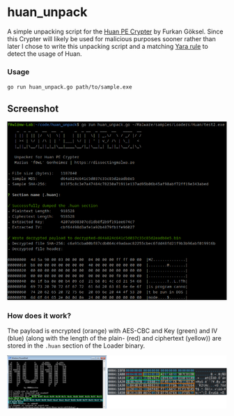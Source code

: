 # huan_unpack

A simple unpacking script for the [Huan PE Crypter](https://github.com/frkngksl/Huan) by Furkan Göksel. Since this Crypter will likely be used for malicious purposes sooner rather than later I chose to write this unpacking script and a matching [Yara rule](https://github.com/f0wl/yara_rules/blob/main/windows/crypter/huan_crypter.yar) to detect the usage of Huan.

### Usage

```shell
go run huan_unpack.go path/to/sample.exe
```

## Screenshot
![Tool Screenshot](img/tool.png)

### How does it work?

The payload is encrypted (orange) with AES-CBC and Key (green) and IV (blue) (along with the length of the plain- (red) and ciphertext (yellow)) are stored in the ```.huan``` section of the Loader binary.

![Hex Editor, POC executable](img/hex.png)
